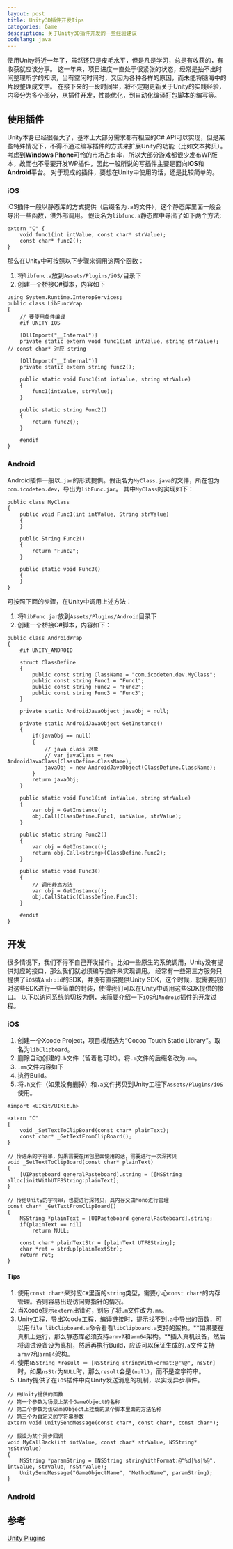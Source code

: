 ```yaml
---
layout: post
title: Unity3D插件开发Tips
categories: Game
description: 关于Unity3D插件开发的一些经验建议
codelang: java
---
```




使用Unity将近一年了，虽然还只是皮毛水平，但是凡是学习，总是有收获的，有收获就应该分享。
这一年来，项目进度一直处于很紧张的状态，经常是抽不出时间整理所学的知识，当有空闲时间时，又因为各种各样的原因，而未能将脑海中的片段整理成文字。
在接下来的一段时间里，将不定期更新关于Unity的实践经验，内容分为多个部分，从插件开发，性能优化，到自动化编译打包脚本的编写等。


## 使用插件
Unity本身已经很强大了，基本上大部分需求都有相应的C# API可以实现，但是某些特殊情况下，不得不通过编写插件的方式来扩展Unity的功能（比如文本拷贝）。
考虑到**Windows Phone**可怜的市场占有率，所以大部分游戏都很少发布WP版本，故而也不需要开发WP插件，因此一般所说的写插件主要是面向**iOS**和**Android**平台。
对于现成的插件，要想在Unity中使用的话，还是比较简单的。

### iOS
iOS插件一般以静态库的方式提供（后缀名为`.a`的文件），这个静态库里面一般会导出一些函数，供外部调用。
假设名为`libfunc.a`静态库中导出了如下两个方法:

```
extern "C" {
	void func1(int intValue, const char* strValue);
	const char* func2();
}
```
那么在Unity中可按照以下步骤来调用这两个函数：

1.	将`libfunc.a`放到`Assets/Plugins/iOS/`目录下
2.	创建一个桥接C#脚本，内容如下

```
using System.Runtime.InteropServices;
public class LibFuncWrap
{
	// 要使用条件编译
	#if UNITY_IOS

    [DllImport("__Internal")]
    private static extern void func1(int intValue, string strValue); // const char* 对应 string

	[DllImport("__Internal")]
    private static extern string func2();

    public static void Func1(int intValue, string strValue)
    {
		func1(intValue, strValue);
    }

    public static string Func2()
    {
		return func2();
    }

    #endif
}
```

### Android
Android插件一般以`.jar`的形式提供。假设名为`MyClass.java`的文件，所在包为`com.icodeten.dev`，导出为`libFunc.jar`。
其中`MyClass`的实现如下：

```
public class MyClass
{
	public void Func1(int intValue, String strValue)
	{
	}
	
	public String Func2()
	{
		return "Func2";
	}
	
	public static void Func3()
	{
	}
}
```
可按照下面的步骤，在Unity中调用上述方法：

1.	将`libFunc.jar`放到`Assets/Plugins/Android`目录下
2. 创建一个桥接C#脚本，内容如下：

```
public class AndroidWrap
{
	#if UNITY_ANDROID

	struct ClassDefine
	{
		public const string ClassName = "com.icodeten.dev.MyClass";
		public const string Func1 = "Func1";
		public const string Func2 = "Func2";
		public const string Func3 = "Func3";
	}

	private static AndroidJavaObject javaObj = null;

	private static AndroidJavaObject GetInstance()
	{
		if(javaObj == null)
		{
			// java class 对象
			// var javaClass = new AndroidJavaClass(ClassDefine.ClassName);
			javaObj = new AndroidJavaObject(ClassDefine.ClassName);
		}
		return javaObj;
	}

	public static void Func1(int intValue, string strValue)
	{
		var obj = GetInstance();
		obj.Call(ClassDefine.Func1, intValue, strValue);
	}

	public static string Func2()
	{
		var obj = GetInstance();
		return obj.Call<string>(ClassDefine.Func2);
	}

	public static void Func3()
	{
		// 调用静态方法
		var obj = GetInstance();
		obj.CallStatic(ClassDefine.Func3);
	}

	#endif
}

```


## 开发
很多情况下，我们不得不自己开发插件。比如一些原生的系统调用，Unity没有提供对应的接口，那么我们就必须编写插件来实现调用。
经常有一些第三方服务只提供了`iOS`或`Android`的SDK，并没有直接提供Unity SDK，这个时候，就需要我们对这些SDK进行一些简单的封装，使得我们可以在Unity中调用这些SDK提供的接口。
以下以访问系统剪切板为例，来简要介绍一下`iOS`和`Android`插件的开发过程。

### iOS

1.	创建一个Xcode Project，项目模版选为“Cocoa Touch Static Library”。取名为`libClipboard`。
2. 删除自动创建的`.h`文件（留着也可以）。将`.m`文件的后缀名改为`.mm`。
3. `.mm`文件内容如下
4.  执行Build。
5. 将`.h`文件（如果没有删掉）和`.a`文件拷贝到Unity工程下`Assets/Plugins/iOS`使用。

```
#import <UIKit/UIKit.h>

extern "C"
{
    void _SetTextToClipBoard(const char* plainText);
    const char* _GetTextFromClipBoard();
}

// 传进来的字符串，如果需要在闭包里面使用的话，需要进行一次深拷贝
void _SetTextToClipBoard(const char* plainText)
{
    [UIPasteboard generalPasteboard].string = [[NSString alloc]initWithUTF8String:plainText];
}

// 传给Unity的字符串，也要进行深拷贝，其内存交由Mono进行管理
const char* _GetTextFromClipBoard()
{
    NSString *plainText = [UIPasteboard generalPasteboard].string;
    if(plainText == nil)
        return NULL;

    const char* plainTextStr = [plainText UTF8String];
    char *ret = strdup(plainTextStr);
    return ret;
}
```



#### Tips

1.	使用`const char*`来对应`C#`里面的`string`类型，需要小心`const char*`的内存管理。否则容易出现访问野指针的情况。
2. 当Xcode提示`extern`出错时，别忘了将`.m`文件改为`.mm`。
3. Unity工程，导出Xcode工程，编译链接时，提示找不到`.a`中导出的函数，可以用`file libClipboard.a`命令看看`libClipboard.a`支持的架构。**如果要在真机上运行，那么静态库必须支持`armv7`和`arm64`架构。**插入真机设备，然后将调试设备设为真机，然后再执行Build，应该可以保证生成的`.a`文件支持`armv7`和`arm64`架构。
4. 使用`NSString *result ＝ [NSString stringWithFormat:@"%@", nsStr]`时，如果`nsStr`为`NULL`时，那么`result`会是`(null)`，而不是空字符串。
5. Unity提供了在`iOS`插件中向Unity发送消息的机制，以实现异步事件。

```
// 由Unity提供的函数
// 第一个参数为场景上某个GameObject的名称
// 第二个参数为该GameObject上挂载的某个脚本里面的方法名称
// 第三个为自定义的字符串参数
extern void UnitySendMessage(const char*, const char*, const char*);

// 假设为某个异步回调
void MyCallBack(int intValue, const char* strValue, NSString* nsStrValue)
{
	NSString *paramString = [NSString stringWithFormat:@"%d|%s|%@", intValue, strValue, nsStrValue);
	UnitySendMessage("GameObjectName", "MethodName", paramString);
}
```

### Android


## 参考
[Unity Plugins](http://docs.unity3d.com/Manual/Plugins.html 'unity plugins')